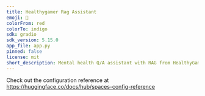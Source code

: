```yaml
---
title: Healthygamer Rag Assistant
emoji: 👀
colorFrom: red
colorTo: indigo
sdk: gradio
sdk_version: 5.15.0
app_file: app.py
pinned: false
license: mit
short_description: Mental health Q/A assistant with RAG from HealthyGamerGG
---
```


Check out the configuration reference at https://huggingface.co/docs/hub/spaces-config-reference
